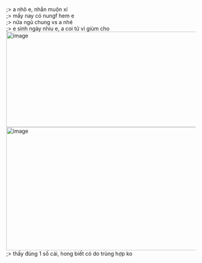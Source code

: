;> a nhô e, nhắn muộn xí<br>
;> mấy nay có nungf hem e<br>
;> nửa ngủ chung vs a nhé<br>
;> e sinh ngày nhiu e, a coi tử vi giùm cho<br>
<img width="1033" height="253" alt="image" src="https://github.com/user-attachments/assets/27dfd953-073e-43e7-bde6-3aca842543aa" /><br>
<img width="1625" height="327" alt="image" src="https://github.com/user-attachments/assets/ada6525d-d0b8-4f73-9d84-d2731d304aa3" /><br>
;> thấy đúng 1 số cái, hong biết có do trùng hợp ko
